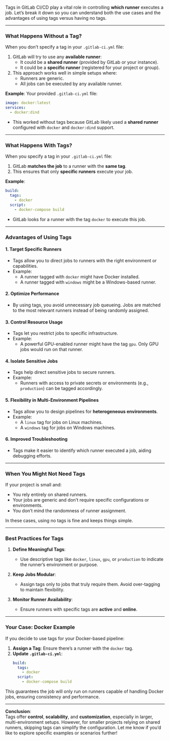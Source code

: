 Tags in GitLab CI/CD play a vital role in controlling **which runner** executes a job. Let’s break it down so you can understand both the use cases and the advantages of using tags versus having no tags.

---

### **What Happens Without a Tag?**
When you don’t specify a tag in your `.gitlab-ci.yml` file:
1. GitLab will try to use any **available runner**:
   - It could be a **shared runner** (provided by GitLab or your instance).
   - It could be a **specific runner** (registered for your project or group).
2. This approach works well in simple setups where:
   - Runners are generic.
   - All jobs can be executed by any available runner.

**Example**:
Your provided `.gitlab-ci.yml` file:
```yaml
image: docker:latest
services:
  - docker:dind
```
- This worked without tags because GitLab likely used a **shared runner** configured with `docker` and `docker:dind` support.

---

### **What Happens With Tags?**
When you specify a tag in your `.gitlab-ci.yml` file:
1. GitLab **matches the job** to a runner with the **same tag**.
2. This ensures that only **specific runners** execute your job.

**Example**:
```yaml
build:
  tags:
    - docker
  script:
    - docker-compose build
```
- GitLab looks for a runner with the tag `docker` to execute this job.

---

### **Advantages of Using Tags**

#### 1. **Target Specific Runners**
- Tags allow you to direct jobs to runners with the right environment or capabilities.
- Example:
  - A runner tagged with `docker` might have Docker installed.
  - A runner tagged with `windows` might be a Windows-based runner.

#### 2. **Optimize Performance**
- By using tags, you avoid unnecessary job queueing. Jobs are matched to the most relevant runners instead of being randomly assigned.

#### 3. **Control Resource Usage**
- Tags let you restrict jobs to specific infrastructure.
- Example:
  - A powerful GPU-enabled runner might have the tag `gpu`. Only GPU jobs would run on that runner.

#### 4. **Isolate Sensitive Jobs**
- Tags help direct sensitive jobs to secure runners.
- Example:
  - Runners with access to private secrets or environments (e.g., `production`) can be tagged accordingly.

#### 5. **Flexibility in Multi-Environment Pipelines**
- Tags allow you to design pipelines for **heterogeneous environments**.
- Example:
  - A `linux` tag for jobs on Linux machines.
  - A `windows` tag for jobs on Windows machines.

#### 6. **Improved Troubleshooting**
- Tags make it easier to identify which runner executed a job, aiding debugging efforts.

---

### **When You Might Not Need Tags**
If your project is small and:
- You rely entirely on shared runners.
- Your jobs are generic and don’t require specific configurations or environments.
- You don’t mind the randomness of runner assignment.

In these cases, using no tags is fine and keeps things simple.

---

### **Best Practices for Tags**

1. **Define Meaningful Tags**:
   - Use descriptive tags like `docker`, `linux`, `gpu`, or `production` to indicate the runner’s environment or purpose.

2. **Keep Jobs Modular**:
   - Assign tags only to jobs that truly require them. Avoid over-tagging to maintain flexibility.

3. **Monitor Runner Availability**:
   - Ensure runners with specific tags are **active** and **online**.

---

### **Your Case: Docker Example**

If you decide to use tags for your Docker-based pipeline:
1. **Assign a Tag**: Ensure there’s a runner with the `docker` tag.
2. **Update `.gitlab-ci.yml`**:
   ```yaml
   build:
     tags:
       - docker
     script:
       - docker-compose build
   ```

This guarantees the job will only run on runners capable of handling Docker jobs, ensuring consistency and performance.

---

**Conclusion**:  
Tags offer **control**, **scalability**, and **customization**, especially in larger, multi-environment setups. However, for smaller projects relying on shared runners, skipping tags can simplify the configuration. Let me know if you’d like to explore specific examples or scenarios further!